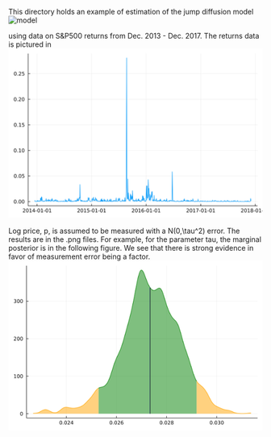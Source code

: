 This directory holds an example of estimation of the jump diffusion model 
![model](https://github.com/mcreel/SNM/blob/master/JD/SimulationEstimation/model.png)

using data on S&P500 returns from Dec. 2013 - Dec. 2017. The returns data is pictured in  
![returns](https://github.com/mcreel/SNM/blob/master/JD/returns.svg)

Log price, p, is assumed to be measured with a N(0,\tau^2) error. The results are in the .png files. For example, for the parameter tau, the marginal posterior is in the following figure. We see that there is strong evidence in favor of measurement error being a factor.
![tau](https://github.com/mcreel/SNM/blob/master/JD/tau.png)

